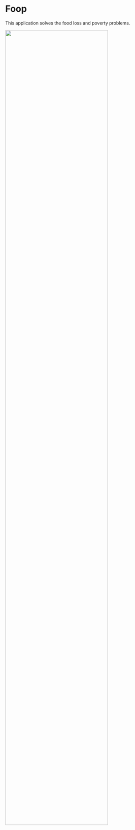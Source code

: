 # Foop
This application solves the food loss and poverty problems.

<img src="https://github.com/mae-gaku/Foop/assets/138137419/3e418d80-ce76-4b0e-878d-2a60394b6320" width="80%">

